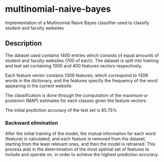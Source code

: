 # multinomial-naive-bayes
Implementation of a Multinomial Naive Bayes classifier used to classify student and faculty websites

## Description
The dataset used contains 1400 entries which consists of equal amounts of student and faculty websites (700 of each). The dataset is split into training and test set containing 1000 and 400 features vectors respectively. 

Each feature vector contains 1309 features, which correspond to 1309 words in the dictionary, and the features specify the frequency of the word appearing in the current website.

The classification is done through the computation of the maximum-a-posteriori (MAP) estimates for each classes given the feature vectors. 

The initial prediction accuracy of the test set is 85.75%

### Backward elimination
After the initial training of the model, the mutual information for each word (feature) is calculated; and each feature is removed from the dataset, starting from the least relevant ones, and then the model is retrained. This process aids in the determination of the most optimal set of features to include and operate on, in order to achieve the highest prediction accuracy.
